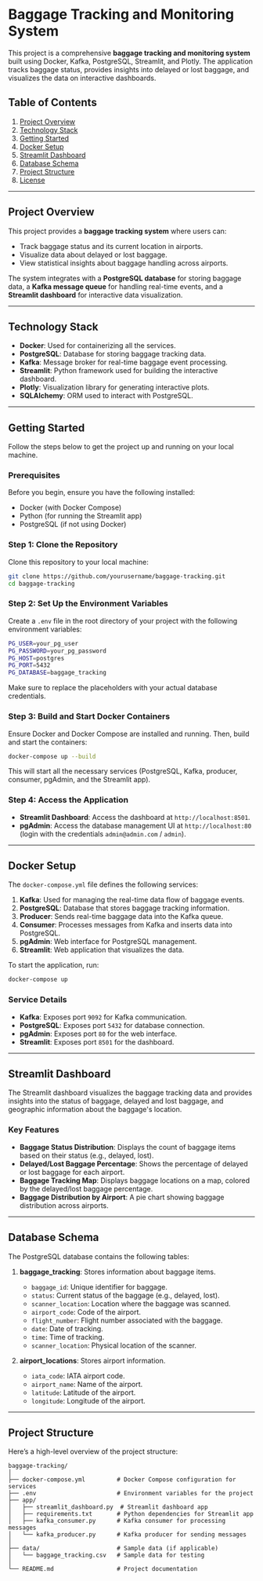 
# Baggage Tracking and Monitoring System

This project is a comprehensive **baggage tracking and monitoring system** built using Docker, Kafka, PostgreSQL, Streamlit, and Plotly. The application tracks baggage status, provides insights into delayed or lost baggage, and visualizes the data on interactive dashboards.

## Table of Contents

1. [Project Overview](#project-overview)
2. [Technology Stack](#technology-stack)
3. [Getting Started](#getting-started)
4. [Docker Setup](#docker-setup)
5. [Streamlit Dashboard](#streamlit-dashboard)
6. [Database Schema](#database-schema)
7. [Project Structure](#project-structure)
8. [License](#license)

---

## Project Overview

This project provides a **baggage tracking system** where users can:

- Track baggage status and its current location in airports.
- Visualize data about delayed or lost baggage.
- View statistical insights about baggage handling across airports.

The system integrates with a **PostgreSQL database** for storing baggage data, a **Kafka message queue** for handling real-time events, and a **Streamlit dashboard** for interactive data visualization.

---

## Technology Stack

- **Docker**: Used for containerizing all the services.
- **PostgreSQL**: Database for storing baggage tracking data.
- **Kafka**: Message broker for real-time baggage event processing.
- **Streamlit**: Python framework used for building the interactive dashboard.
- **Plotly**: Visualization library for generating interactive plots.
- **SQLAlchemy**: ORM used to interact with PostgreSQL.

---

## Getting Started

Follow the steps below to get the project up and running on your local machine.

### Prerequisites

Before you begin, ensure you have the following installed:

- Docker (with Docker Compose)
- Python (for running the Streamlit app)
- PostgreSQL (if not using Docker)

### Step 1: Clone the Repository

Clone this repository to your local machine:

```bash
git clone https://github.com/yourusername/baggage-tracking.git
cd baggage-tracking
```

### Step 2: Set Up the Environment Variables

Create a `.env` file in the root directory of your project with the following environment variables:

```bash
PG_USER=your_pg_user
PG_PASSWORD=your_pg_password
PG_HOST=postgres
PG_PORT=5432
PG_DATABASE=baggage_tracking
```

Make sure to replace the placeholders with your actual database credentials.

### Step 3: Build and Start Docker Containers

Ensure Docker and Docker Compose are installed and running. Then, build and start the containers:

```bash
docker-compose up --build
```

This will start all the necessary services (PostgreSQL, Kafka, producer, consumer, pgAdmin, and the Streamlit app).

### Step 4: Access the Application

- **Streamlit Dashboard**: Access the dashboard at `http://localhost:8501`.
- **pgAdmin**: Access the database management UI at `http://localhost:80` (login with the credentials `admin@admin.com` / `admin`).

---

## Docker Setup

The `docker-compose.yml` file defines the following services:

1. **Kafka**: Used for managing the real-time data flow of baggage events.
2. **PostgreSQL**: Database that stores baggage tracking information.
3. **Producer**: Sends real-time baggage data into the Kafka queue.
4. **Consumer**: Processes messages from Kafka and inserts data into PostgreSQL.
5. **pgAdmin**: Web interface for PostgreSQL management.
6. **Streamlit**: Web application that visualizes the data.

To start the application, run:

```bash
docker-compose up
```

### Service Details

- **Kafka**: Exposes port `9092` for Kafka communication.
- **PostgreSQL**: Exposes port `5432` for database connection.
- **pgAdmin**: Exposes port `80` for the web interface.
- **Streamlit**: Exposes port `8501` for the dashboard.

---

## Streamlit Dashboard

The Streamlit dashboard visualizes the baggage tracking data and provides insights into the status of baggage, delayed and lost baggage, and geographic information about the baggage's location.

### Key Features

- **Baggage Status Distribution**: Displays the count of baggage items based on their status (e.g., delayed, lost).
- **Delayed/Lost Baggage Percentage**: Shows the percentage of delayed or lost baggage for each airport.
- **Baggage Tracking Map**: Displays baggage locations on a map, colored by the delayed/lost baggage percentage.
- **Baggage Distribution by Airport**: A pie chart showing baggage distribution across airports.

---

## Database Schema

The PostgreSQL database contains the following tables:

1. **baggage_tracking**: Stores information about baggage items.
   - `baggage_id`: Unique identifier for baggage.
   - `status`: Current status of the baggage (e.g., delayed, lost).
   - `scanner_location`: Location where the baggage was scanned.
   - `airport_code`: Code of the airport.
   - `flight_number`: Flight number associated with the baggage.
   - `date`: Date of tracking.
   - `time`: Time of tracking.
   - `scanner_location`: Physical location of the scanner.

2. **airport_locations**: Stores airport information.
   - `iata_code`: IATA airport code.
   - `airport_name`: Name of the airport.
   - `latitude`: Latitude of the airport.
   - `longitude`: Longitude of the airport.

---

## Project Structure

Here’s a high-level overview of the project structure:

```
baggage-tracking/
│
├── docker-compose.yml         # Docker Compose configuration for services
├── .env                       # Environment variables for the project
├── app/
│   ├── streamlit_dashboard.py  # Streamlit dashboard app
│   ├── requirements.txt       # Python dependencies for Streamlit app
│   ├── kafka_consumer.py      # Kafka consumer for processing messages
│   └── kafka_producer.py      # Kafka producer for sending messages
│
├── data/                      # Sample data (if applicable)
│   └── baggage_tracking.csv   # Sample data for testing
│
└── README.md                  # Project documentation
```
